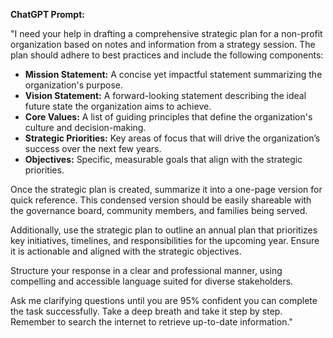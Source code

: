 **ChatGPT Prompt:**  

"I need your help in drafting a comprehensive strategic plan for a non-profit organization based on notes and information from a strategy session. The plan should adhere to best practices and include the following components:  

- **Mission Statement:** A concise yet impactful statement summarizing the organization's purpose.  
- **Vision Statement:** A forward-looking statement describing the ideal future state the organization aims to achieve.  
- **Core Values:** A list of guiding principles that define the organization's culture and decision-making.  
- **Strategic Priorities:** Key areas of focus that will drive the organization’s success over the next few years.  
- **Objectives:** Specific, measurable goals that align with the strategic priorities.  

Once the strategic plan is created, summarize it into a one-page version for quick reference. This condensed version should be easily shareable with the governance board, community members, and families being served.  

Additionally, use the strategic plan to outline an annual plan that prioritizes key initiatives, timelines, and responsibilities for the upcoming year. Ensure it is actionable and aligned with the strategic objectives.  

Structure your response in a clear and professional manner, using compelling and accessible language suited for diverse stakeholders.  

Ask me clarifying questions until you are 95% confident you can complete the task successfully. Take a deep breath and take it step by step. Remember to search the internet to retrieve up-to-date information."